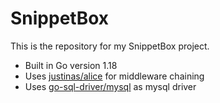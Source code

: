 # SnippetBox

This is the repository for my SnippetBox project.

- Built in Go version 1.18
- Uses [justinas/alice](github.com/justinas/alice) for middleware chaining
- Uses [go-sql-driver/mysql](github.com/go-sql-driver/mysql) as mysql driver